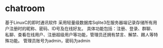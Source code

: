 # chatroom
基于LinuxC的即时通讯软件
采用轻量级数据库Sqlite3在服务器端记录存储所有用户注册时的昵称、密码、ID号及在线好友。
具体功能包括：注册、登录、群聊、私聊、查看在线用户、注册超级用户等功能，管理员还拥有禁言、解禁、踢人等特殊功能。
管理员账号为admin，密码为admin
